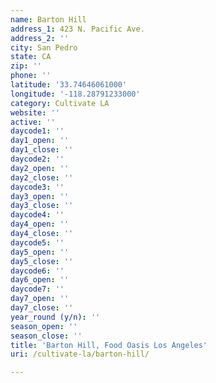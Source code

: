 ```yaml
---
name: Barton Hill
address_1: 423 N. Pacific Ave.
address_2: ''
city: San Pedro
state: CA
zip: ''
phone: ''
latitude: '33.74646061000'
longitude: '-118.28791233000'
category: Cultivate LA
website: ''
active: ''
daycode1: ''
day1_open: ''
day1_close: ''
daycode2: ''
day2_open: ''
day2_close: ''
daycode3: ''
day3_open: ''
day3_close: ''
daycode4: ''
day4_open: ''
day4_close: ''
daycode5: ''
day5_open: ''
day5_close: ''
daycode6: ''
day6_open: ''
daycode7: ''
day7_open: ''
day7_close: ''
year_round (y/n): ''
season_open: ''
season_close: ''
title: 'Barton Hill, Food Oasis Los Angeles'
uri: /cultivate-la/barton-hill/

---
```

